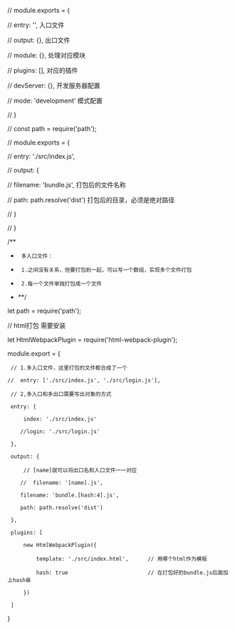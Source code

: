 // module.exports = {

//     entry: '',                       入口文件

//     output: {},                      出口文件

//     module: {},                      处理对应模块

//     plugins: [],                     对应的插件

//     devServer: {},                   开发服务器配置

//     mode: 'development'              模式配置

// }

// const path = require('path');

// module.exports = {

//     entry: './src/index.js',

//     output: {

//         filename: 'bundle.js',       打包后的文件名称

//         path: path.resolve('dist')   打包后的目录，必须是绝对路径

//     }

// }

/**
 *      多入口文件：

 *      1.之间没有关系，但要打包到一起，可以写一个数组，实现多个文件打包

 *      2.每一个文件单独打包成一个文件

 * **/

 let path = require('path');

 // html打包 需要安装

 let HtmlWebpackPlugin = require('html-webpack-plugin');

 module.export = {

     // 1.多入口文件，这里打包的文件都合成了一个

    //  entry: ['./src/index.js', './src/login.js'],

     // 2,多入口和多出口需要写出对象的方式

     entry: {

         index: './src/index.js'

        //login: './src/login.js'

     },

     output: {

         // [name]就可以将出口名和入口文件一一对应

        //  filename: '[name].js',

        filename: 'bundle.[hash:4].js',

        path: path.resolve('dist')

     },

     plugins: [

         new HtmlWebpackPlugin({

             template: './src/index.html',      // 用哪个html作为模板

             hash: true                         // 在打包好的bundle.js后面加上hash串

         })

     ]

 }